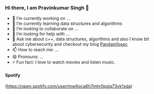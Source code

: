 ### Hi there, I am Pravinkumar Singh 👋





- 🔭 I’m currently working on ...
- 🌱 I’m currently learning data structures and algorithms
- 👯 I’m looking to collaborate on ...
- 🤔 I’m looking for help with ...
- 💬 Ask me about c++, data structures, algorithms and also I know bit about cybersecurity and checkout my blog [Pandainfosec][pandainfosec]
- 📫 How to reach me: ...
- 😄 Pronouns: ...
- ⚡ Fun fact: I love to watch movies and listen music.

#### Spotify 

(https://open.spotify.com/user/mw6oca6h7mhr0pslq73vk1xda)





[pandainfosec]: https://pandainfosec.github.io/
